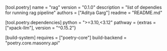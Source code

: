[tool.poetry]
name = "rag"
version = "0.1.0"
description = "list of dependies for running rag pipeline"
authors = ["Aditya Garg"]
readme = "README.md"

[tool.poetry.dependencies]
python = ">=3.10,<3.12"
pathway = {extras = ["xpack-llm"], version = "^0.15.2"}


[build-system]
requires = ["poetry-core"]
build-backend = "poetry.core.masonry.api"
